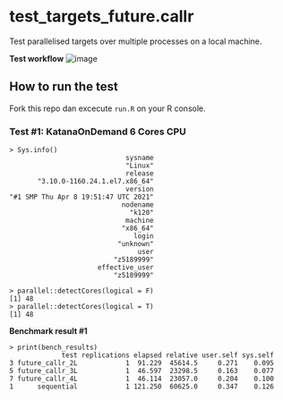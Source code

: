 # test_targets_future.callr
Test parallelised targets over multiple processes on a local machine.

__Test workflow__
![image](https://user-images.githubusercontent.com/14798903/117104313-4309b300-adbf-11eb-909c-649f47d51592.png)


## How to run the test
Fork this repo dan excecute `run.R` on your R console.

### Test #1: KatanaOnDemand 6 Cores CPU
```
> Sys.info()
                             sysname 
                             "Linux" 
                             release 
       "3.10.0-1160.24.1.el7.x86_64" 
                             version 
"#1 SMP Thu Apr 8 19:51:47 UTC 2021" 
                            nodename 
                              "k120" 
                             machine 
                            "x86_64" 
                               login 
                           "unknown" 
                                user 
                          "z5189999" 
                      effective_user 
                          "z5189999" 
                          
> parallel::detectCores(logical = F)
[1] 48
> parallel::detectCores(logical = T)
[1] 48
```

__Benchmark result #1__
```
> print(bench_results)
             test replications elapsed relative user.self sys.self
3 future_callr_2L            1  91.229  45614.5     0.271    0.095
5 future_callr_3L            1  46.597  23298.5     0.163    0.077
7 future_callr_4L            1  46.114  23057.0     0.204    0.100
1      sequential            1 121.250  60625.0     0.347    0.126
```
